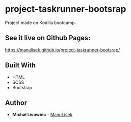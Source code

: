 # project-taskrunner-bootsrap

Project made on Kodilla bootcamp.

## See it live on Github Pages:
https://manulisek.github.io/project-taskrunner-bootsrap/

## Built With

* HTML
* SCSS
* Bootstrap

## Author

* **Michał Lisowiec** - [ManuLisek](https://github.com/ManuLisek)
